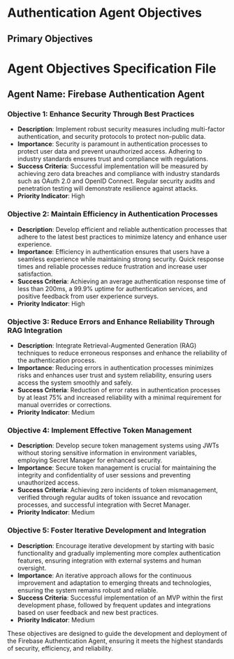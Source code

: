 
# Authentication Agent Objectives

## Primary Objectives

# Agent Objectives Specification File

## Agent Name: Firebase Authentication Agent

### Objective 1: Enhance Security Through Best Practices

- **Description**: Implement robust security measures including multi-factor authentication, and security protocols to protect non-public data.
- **Importance**: Security is paramount in authentication processes to protect user data and prevent unauthorized access. Adhering to industry standards ensures trust and compliance with regulations.
- **Success Criteria**: Successful implementation will be measured by achieving zero data breaches and compliance with industry standards such as OAuth 2.0 and OpenID Connect. Regular security audits and penetration testing will demonstrate resilience against attacks.
- **Priority Indicator**: High

### Objective 2: Maintain Efficiency in Authentication Processes

- **Description**: Develop efficient and reliable authentication processes that adhere to the latest best practices to minimize latency and enhance user experience.
- **Importance**: Efficiency in authentication ensures that users have a seamless experience while maintaining strong security. Quick response times and reliable processes reduce frustration and increase user satisfaction.
- **Success Criteria**: Achieving an average authentication response time of less than 200ms, a 99.9% uptime for authentication services, and positive feedback from user experience surveys.
- **Priority Indicator**: High

### Objective 3: Reduce Errors and Enhance Reliability Through RAG Integration

- **Description**: Integrate Retrieval-Augmented Generation (RAG) techniques to reduce erroneous responses and enhance the reliability of the authentication process.
- **Importance**: Reducing errors in authentication processes minimizes risks and enhances user trust and system reliability, ensuring users access the system smoothly and safely.
- **Success Criteria**: Reduction of error rates in authentication processes by at least 75% and increased reliability with a minimal requirement for manual overrides or corrections.
- **Priority Indicator**: Medium

### Objective 4: Implement Effective Token Management

- **Description**: Develop secure token management systems using JWTs without storing sensitive information in environment variables, employing Secret Manager for enhanced security.
- **Importance**: Secure token management is crucial for maintaining the integrity and confidentiality of user sessions and preventing unauthorized access.
- **Success Criteria**: Achieving zero incidents of token mismanagement, verified through regular audits of token issuance and revocation processes, and successful integration with Secret Manager.
- **Priority Indicator**: Medium

### Objective 5: Foster Iterative Development and Integration

- **Description**: Encourage iterative development by starting with basic functionality and gradually implementing more complex authentication features, ensuring integration with external systems and human oversight.
- **Importance**: An iterative approach allows for the continuous improvement and adaptation to emerging threats and technologies, ensuring the system remains robust and reliable.
- **Success Criteria**: Successful implementation of an MVP within the first development phase, followed by frequent updates and integrations based on user feedback and new best practices.
- **Priority Indicator**: Medium

These objectives are designed to guide the development and deployment of the Firebase Authentication Agent, ensuring it meets the highest standards of security, efficiency, and reliability.
